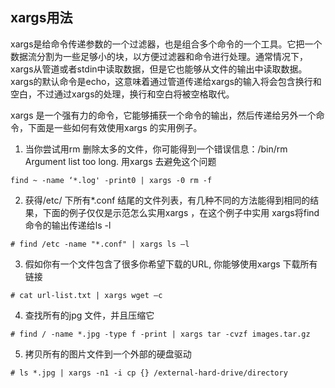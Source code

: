 xargs用法
---
xargs是给命令传递参数的一个过滤器，也是组合多个命令的一个工具。它把一个数据流分割为一些足够小的块，以方便过滤器和命令进行处理。通常情况下，xargs从管道或者stdin中读取数据，但是它也能够从文件的输出中读取数据。xargs的默认命令是echo，这意味着通过管道传递给xargs的输入将会包含换行和空白，不过通过xargs的处理，换行和空白将被空格取代。

xargs 是一个强有力的命令，它能够捕获一个命令的输出，然后传递给另外一个命令，下面是一些如何有效使用xargs 的实用例子。

1. 当你尝试用rm 删除太多的文件，你可能得到一个错误信息：/bin/rm Argument list too long. 用xargs 去避免这个问题

``` shell
find ~ -name ‘*.log' -print0 | xargs -0 rm -f
```
2. 获得/etc/ 下所有*.conf 结尾的文件列表，有几种不同的方法能得到相同的结果，下面的例子仅仅是示范怎么实用xargs ，在这个例子中实用 xargs将find 命令的输出传递给ls -l

``` shell
# find /etc -name "*.conf" | xargs ls –l
```
3. 假如你有一个文件包含了很多你希望下载的URL, 你能够使用xargs 下载所有链接

``` shell
# cat url-list.txt | xargs wget –c
```
4. 查找所有的jpg 文件，并且压缩它

``` shell
# find / -name *.jpg -type f -print | xargs tar -cvzf images.tar.gz
```
5. 拷贝所有的图片文件到一个外部的硬盘驱动 

``` shell
# ls *.jpg | xargs -n1 -i cp {} /external-hard-drive/directory
```